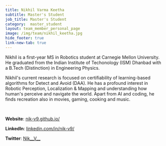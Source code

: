 ```yaml
---
title: Nikhil Varma Keetha 
subtitle: Master's Student
job_title: Master's Student
category:  master_student
layout: team_member_personal_page
image: /img/team/nikhil_keetha.jpg
hide_footer: true
link-new-tab: true
---
```


Nikhil is a first-year MS in Robotics student at Carnegie Mellon University. He graduated from the Indian Institute of Techonology (ISM) Dhanbad with a B.Tech (Distinction) in Engineering Physics. 

Nikhil's current research is focused on certifiability of learning-based algorithms for Detect and Avoid (DAA). He has a profound interest in Robotic Perception, Localization & Mapping and understanding how human's perceive and navigate the world. Apart from AI and coding, he finds recreation also in movies, gaming, cooking and music.

<br>

**Website**: [nik-v9.github.io/](https://nik-v9.github.io/)

**LinkedIn**: [linkedin.com/in/nik-v9/](https://www.linkedin.com/in/nik-v9/)

**Twitter**: [Nik__V__](https://twitter.com/Nik__V__)

